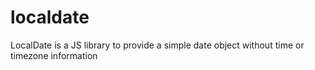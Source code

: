 # localdate
LocalDate is a JS library to provide a simple date object without time or timezone information
